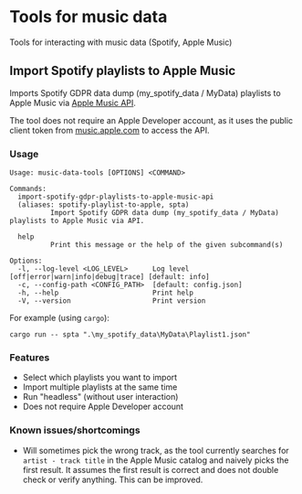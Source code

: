 # Tools for music data
Tools for interacting with music data (Spotify, Apple Music)

## Import Spotify playlists to Apple Music
Imports Spotify GDPR data dump (my_spotify_data / MyData) playlists to Apple Music via [Apple Music API](https://developer.apple.com/documentation/applemusicapi/).

The tool does not require an Apple Developer account, as it uses the public client token from [music.apple.com](https://music.apple.com/) to access the API.

### Usage
```
Usage: music-data-tools [OPTIONS] <COMMAND>

Commands:
  import-spotify-gdpr-playlists-to-apple-music-api
  (aliases: spotify-playlist-to-apple, spta)
          Import Spotify GDPR data dump (my_spotify_data / MyData) playlists to Apple Music via API.

  help
          Print this message or the help of the given subcommand(s)

Options:
  -l, --log-level <LOG_LEVEL>      Log level [off|error|warn|info|debug|trace] [default: info]
  -c, --config-path <CONFIG_PATH>  [default: config.json]
  -h, --help                       Print help
  -V, --version                    Print version
```

For example (using `cargo`):
```
cargo run -- spta ".\my_spotify_data\MyData\Playlist1.json"
```

### Features
- Select which playlists you want to import
- Import multiple playlists at the same time
- Run "headless" (without user interaction)
- Does not require Apple Developer account

### Known issues/shortcomings
- Will sometimes pick the wrong track, as the tool currently searches for `artist - track title` in the Apple Music catalog and naively picks the first result. It assumes the first result is correct and does not double check or verify anything. This can be improved.
